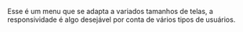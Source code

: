 Esse é um menu que se adapta a variados tamanhos de telas, a responsividade é algo desejável por conta de vários tipos de usuários.
